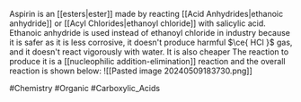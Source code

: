 Aspirin is an [[esters|ester]] made by reacting [[Acid Anhydrides|ethanoic anhydride]] or [[Acyl Chlorides|ethanoyl chloride]] with salicylic acid. Ethanoic anhydride is used instead of ethanoyl chloride in industry because it is safer as it is less corrosive, it doesn't produce harmful $\ce{ HCl }$ gas, and it doesn't react vigorously with water. It is also cheaper
The reaction to produce it is a [[nucleophilic addition-elimination]] reaction and the overall reaction is shown below:
![[Pasted image 20240509183730.png]]

#Chemistry #Organic #Carboxylic_Acids 